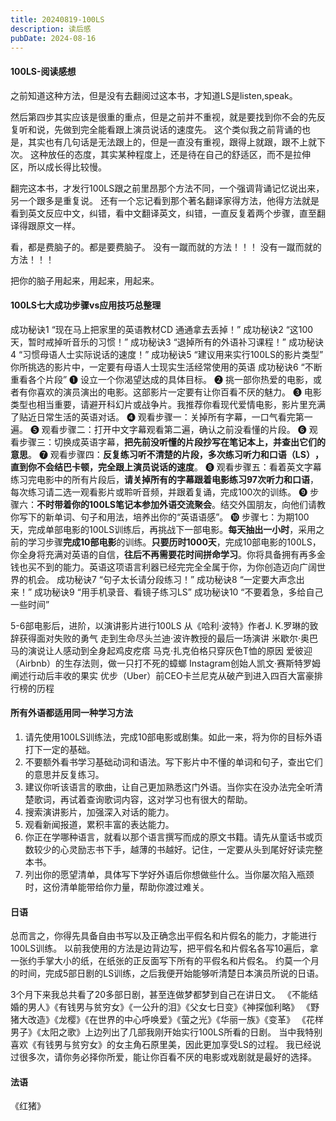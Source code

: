 ```yaml
---
title: 20240819-100LS
description: 读后感
pubDate: 2024-08-16
---
```


#### 100LS-阅读感想

之前知道这种方法，但是没有去翻阅过这本书，才知道LS是listen,speak。

然后第四步其实应该是很重的重点，但是之前并不重视，就是要找到你不会的先反复听和说，先做到完全能看跟上演员说话的速度先。
这个类似我之前背诵的也是，其实也有几句话是无法跟上的，但是一直没有重视，跟得上就跟，跟不上就下次。
这种放任的态度，其实某种程度上，还是待在自己的舒适区，而不是拉伸区，所以成长得比较慢。


翻完这本书，才发行100LS跟之前里昂那个方法不同，一个强调背诵记忆说出来，另一个跟多是重复说。
还有一个忘记看到那个著名翻译家得方法，他得方法就是看到英文反应中文，纠错，看中文翻译英文，纠错，一直反复着两个步骤，直至翻译得跟原文一样。

看，都是费脑子的。都是要费脑子。
没有一蹴而就的方法！！！
没有一蹴而就的方法！！！

把你的脑子用起来，用起来，用起来。


#### 100LS七大成功步骤vs应用技巧总整理

成功秘诀1 “现在马上把家里的英语教材CD 通通拿去丢掉！”
成功秘诀2 “这100天，暂时戒掉听音乐的习惯！”
成功秘诀3 “退掉所有的外语补习课程！”
成功秘诀4 “习惯母语人士实际说话的速度！”
成功秘诀5 “建议用来实行100LS的影片类型”
你所挑选的影片中，一定要有母语人士现实生活经常使用的英语
成功秘诀6 “不断重看各个片段”
    ❶ 设立一个你渴望达成的具体目标。
    ❷ 挑一部你热爱的电影，或者有你喜欢的演员演出的电影。这部影片一定要有让你百看不厌的魅力。
    ❸ 电影类型也相当重要，请避开科幻片或战争片。我推荐你看现代爱情电影，影片里充满了贴近日常生活的英语对话。
    ❹ 观看步骤一：关掉所有字幕，一口气看完第一遍。
    ❺ 观看步骤二：打开中文字幕观看第二遍，确认之前没看懂的片段。
    ❻ 观看步骤三：切换成英语字幕，**把先前没听懂的片段抄写在笔记本上，并查出它们的意思**。
    ❼ 观看步骤四：**反复练习听不清楚的片段，多次练习听力和口语（LS）​，直到你不会结巴卡顿，完全跟上演员说话的速度**。
    ❽ 观看步骤五：看着英文字幕练习完电影中的所有片段后，**请关掉所有的字幕跟着电影练习97次听力和口语**，每次练习请二选一观看影片或聆听音频，并跟着复诵，完成100次的训练。
    ❾ 步骤六：**不时带着你的100LS笔记本参加外语交流聚会**。结交外国朋友，向他们请教你写下的新单词、句子和用法，培养出你的“英语语感”​。
    ❿ 步骤七：为期100天，完成单部电影的100LS训练后，再挑战下一部电影。**每天抽出一小时**，采用之前的学习步骤**完成10部电影**的训练。**只要历时1000天**，完成10部电影的100LS，你全身将充满对英语的自信，**往后不再需要花时间拼命学习**。你将具备拥有再多金钱也买不到的能力。英语这项语言利器已经完完全全属于你，为你创造迈向广阔世界的机会。
成功秘诀7 “句子太长请分段练习！”
成功秘诀8 “一定要大声念出来！”
成功秘诀9 “用手机录音、看镜子练习LS”
成功秘诀10 “不要着急，多给自己一些时间”

5-6部电影后，进阶，以演讲影片进行100LS
    从《哈利·波特》作者J. K.罗琳的致辞获得面对失败的勇气
    走到生命尽头兰迪·波许教授的最后一场演讲
    米歇尔·奥巴马的演说让人感动到全身起鸡皮疙瘩
    马克·扎克伯格只穿灰色T恤的原因
    爱彼迎（Airbnb）的生存法则，做一只打不死的蟑螂
    Instagram创始人凯文·赛斯特罗姆阐述行动后丰收的果实
    优步（Uber）前CEO卡兰尼克从破产到进入四百大富豪排行榜的历程


#### 所有外语都适用同一种学习方法

1. 请先使用100LS训练法，完成10部电影或剧集。如此一来，将为你的目标外语打下一定的基础。
2. 不要额外看书学习基础动词和语法。写下影片中不懂的单词和句子，查出它们的意思并反复练习。
3. 建议你听该语言的歌曲，让自己更加熟悉这门外语。当你实在没办法完全听清楚歌词，再试着查询歌词内容，这对学习也有很大的帮助。
4. 搜索演讲影片，加强深入对话的能力。
5. 观看新闻报道，累积丰富的表达能力。
6. 你正在学哪种语言，就看以那个语言撰写而成的原文书籍。请先从童话书或页数较少的心灵励志书下手，越薄的书越好。记住，一定要从头到尾好好读完整本书。
7. 列出你的愿望清单，具体写下学好外语后你想做些什么。当你屡次陷入瓶颈时，这份清单能带给你力量，帮助你渡过难关。


#### 日语

总而言之，你得先具备自由书写以及正确念出平假名和片假名的能力，才能进行100LS训练。
以前我使用的方法是边背边写，把平假名和片假名各写10遍后，拿一张约手掌大小的纸，在纸张的正反面写下所有的平假名和片假名。
约莫一个月的时间，完成5部日剧的LS训练，之后我便开始能够听清楚日本演员所说的日语。

3个月下来我总共看了20多部日剧，甚至连做梦都梦到自己在讲日文。
《不能结婚的男人》《有钱男与贫穷女》《一公升的泪》《父女七日变》《神探伽利略》
《野猪大改造》《龙樱》《在世界的中心呼唤爱》《萤之光》《华丽一族》《变革》
《花样男子》《太阳之歌》上边列出了几部我刚开始实行100LS所看的日剧。
当中我特别喜欢《有钱男与贫穷女》的女主角石原里美，因此更加享受LS的过程。
我已经说过很多次，请你务必择你所爱，能让你百看不厌的电影或戏剧就是最好的选择。


#### 法语
《红猪》